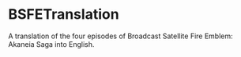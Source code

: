# BSFETranslation
 A translation of the four episodes of Broadcast Satellite Fire Emblem: Akaneia Saga into English.

